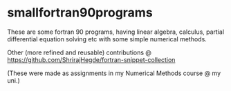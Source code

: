 # smallfortran90programs
These are some fortran 90 programs, having linear algebra, calculus, partial differential equation solving etc with some simple numerical methods.

Other (more refined and reusable) contributions @ https://github.com/ShrirajHegde/fortran-snippet-collection

(These were made as assignments in my Numerical Methods course @ my uni.)
